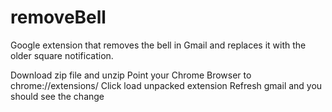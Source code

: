 removeBell
==========

Google extension that removes the bell in Gmail and replaces it with the older square notification. 

Download zip file and unzip
Point your Chrome Browser to chrome://extensions/
Click load unpacked extension
Refresh gmail and you should see the change 
